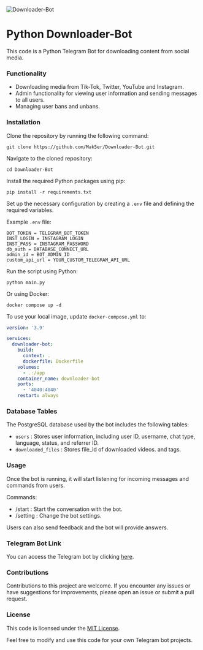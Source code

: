 ![Downloader-Bot](https://socialify.git.ci/Mak5er/Downloader-Bot/image?description=1&language=1&name=1&owner=1&theme=Dark)

# Python Downloader-Bot

This code is a Python Telegram Bot for downloading content from social media.

### Functionality

- Downloading media from Tik-Tok, Twitter, YouTube and Instagram.
- Admin functionality for viewing user information and sending messages to all users.
- Managing user bans and unbans.

### Installation

Clone the repository by running the following command:

    git clone https://github.com/Mak5er/Downloader-Bot.git

Navigate to the cloned repository:

    cd Downloader-Bot

Install the required Python packages using pip:

    pip install -r requirements.txt

Set up the necessary configuration by creating a  `.env`  file and defining the required variables.

Example  `.env`  file:

    BOT_TOKEN = TELEGRAM_BOT_TOKEN
    INST_LOGIN = INSTAGRAM_LOGIN
    INST_PASS = INSTAGRAM_PASSWORD
    db_auth = DATABASE_CONNECT_URL
    admin_id = BOT_ADMIN_ID
    custom_api_url = YOUR_CUSTOM_TELEGRAM_API_URL


Run the script using Python:

    python main.py

Or using Docker:

    docker compose up -d

To use your local image, update `docker-compose.yml` to:

```yaml
version: '3.9'

services:
  downloader-bot:
    build:
      context: .
      dockerfile: Dockerfile
    volumes:
      - .:/app
    container_name: downloader-bot
    ports:
      - '4040:4040'
    restart: always
```

### Database Tables

The PostgreSQL database used by the bot includes the following tables:

- `users` : Stores user information, including user ID, username, chat type, language, status, and referrer ID.
- `downloaded_files` : Stores file_id of downloaded videos.
  and tags.

### Usage

Once the bot is running, it will start listening for incoming messages and commands from users. 

Commands:

- /start : Start the conversation with the bot.
- /setting : Change the bot settings.

Users can also send feedback and the bot will provide answers.

### Telegram Bot Link

You can access the Telegram bot by clicking [here](https://t.me/MaxLoadBot).

### Contributions

Contributions to this project are welcome. If you encounter any issues or have suggestions for improvements, please open
an issue or submit a pull request.

### License

This code is licensed under the [MIT License](https://opensource.org/licenses/MIT).

Feel free to modify and use this code for your own Telegram bot projects.
